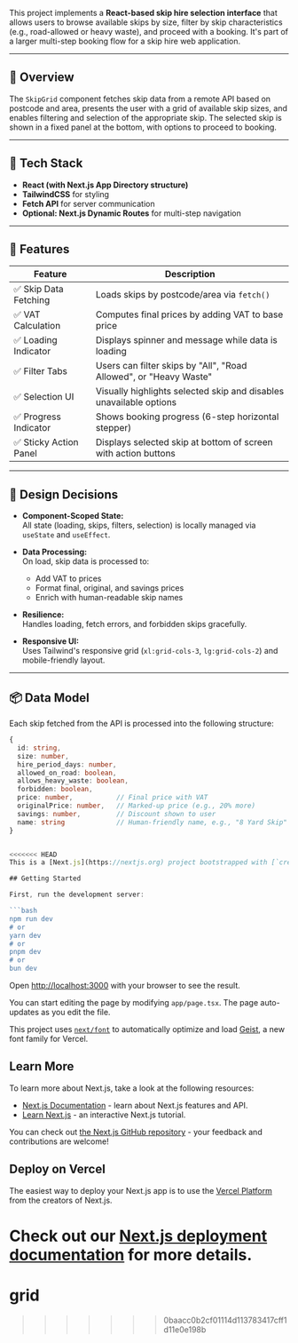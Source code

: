 This project implements a **React-based skip hire selection interface** that allows users to browse available skips by size, filter by skip characteristics (e.g., road-allowed or heavy waste), and proceed with a booking. It's part of a larger multi-step booking flow for a skip hire web application.

---

## 🚀 Overview

The `SkipGrid` component fetches skip data from a remote API based on postcode and area, presents the user with a grid of available skip sizes, and enables filtering and selection of the appropriate skip. The selected skip is shown in a fixed panel at the bottom, with options to proceed to booking.

---

## 🧱 Tech Stack

- **React (with Next.js App Directory structure)**  
- **TailwindCSS** for styling  
- **Fetch API** for server communication  
- **Optional: Next.js Dynamic Routes** for multi-step navigation

---

## 🧩 Features

| Feature                      | Description                                                                 |
|-----------------------------|-----------------------------------------------------------------------------|
| ✅ Skip Data Fetching        | Loads skips by postcode/area via `fetch()`                                  |
| ✅ VAT Calculation           | Computes final prices by adding VAT to base price                          |
| ✅ Loading Indicator         | Displays spinner and message while data is loading                         |
| ✅ Filter Tabs               | Users can filter skips by "All", "Road Allowed", or "Heavy Waste"          |
| ✅ Selection UI              | Visually highlights selected skip and disables unavailable options         |
| ✅ Progress Indicator        | Shows booking progress (6-step horizontal stepper)                         |
| ✅ Sticky Action Panel       | Displays selected skip at bottom of screen with action buttons             |

---

## 🧠 Design Decisions

- **Component-Scoped State:**  
  All state (loading, skips, filters, selection) is locally managed via `useState` and `useEffect`.

- **Data Processing:**  
  On load, skip data is processed to:
  - Add VAT to prices
  - Format final, original, and savings prices
  - Enrich with human-readable skip names

- **Resilience:**  
  Handles loading, fetch errors, and forbidden skips gracefully.

- **Responsive UI:**  
  Uses Tailwind's responsive grid (`xl:grid-cols-3`, `lg:grid-cols-2`) and mobile-friendly layout.

---

## 📦 Data Model

Each skip fetched from the API is processed into the following structure:

```ts
{
  id: string,
  size: number,
  hire_period_days: number,
  allowed_on_road: boolean,
  allows_heavy_waste: boolean,
  forbidden: boolean,
  price: number,           // Final price with VAT
  originalPrice: number,   // Marked-up price (e.g., 20% more)
  savings: number,         // Discount shown to user
  name: string             // Human-friendly name, e.g., "8 Yard Skip"
}


<<<<<<< HEAD
This is a [Next.js](https://nextjs.org) project bootstrapped with [`create-next-app`](https://nextjs.org/docs/app/api-reference/cli/create-next-app).

## Getting Started

First, run the development server:

```bash
npm run dev
# or
yarn dev
# or
pnpm dev
# or
bun dev
```

Open [http://localhost:3000](http://localhost:3000) with your browser to see the result.

You can start editing the page by modifying `app/page.tsx`. The page auto-updates as you edit the file.

This project uses [`next/font`](https://nextjs.org/docs/app/building-your-application/optimizing/fonts) to automatically optimize and load [Geist](https://vercel.com/font), a new font family for Vercel.

## Learn More

To learn more about Next.js, take a look at the following resources:

- [Next.js Documentation](https://nextjs.org/docs) - learn about Next.js features and API.
- [Learn Next.js](https://nextjs.org/learn) - an interactive Next.js tutorial.

You can check out [the Next.js GitHub repository](https://github.com/vercel/next.js) - your feedback and contributions are welcome!

## Deploy on Vercel

The easiest way to deploy your Next.js app is to use the [Vercel Platform](https://vercel.com/new?utm_medium=default-template&filter=next.js&utm_source=create-next-app&utm_campaign=create-next-app-readme) from the creators of Next.js.

Check out our [Next.js deployment documentation](https://nextjs.org/docs/app/building-your-application/deploying) for more details.
=======
# grid
>>>>>>> 0baacc0b2cf01114d113783417cff1d11e0e198b
